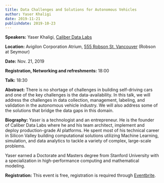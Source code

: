```yaml
---
title: Data Challenges and Solutions for Autonomous Vehicles
author: Yaser Khaligi
date: 2019-11-21
publishdate: 2019-10-23
---
```

**Speakers:** Yaser Khaligi, [Caliber Data Labs](https://www.caliberdatalabs.ai/)

**Location:** Avigilon Corporation Atrium, [555 Robson St, Vancouver](https://goo.gl/maps/6mHjCucr32sv4jv97) (Robson at Seymour)

**Date:** Nov. 21, 2019

**Registration, Networking and refreshments:** 18:00 

**Talk:** 18:30 

**Abstract:** 
There is no shortage of challenges in building self-driving cars and one of the key challenges is the data-availability. In this talk, we will address the challenges in data collection, management, labeling, and validation in the autonomous vehicle industry. We will also address some of the solutions that bridge the data gaps in this domain.

**Biography:**
Yaser is a technologist and an entrepreneur. He is the founder of Caliber Data Labs where he and his team architect, implement and deploy production-grade AI platforms. He spent most of his technical career in Silicon Valley building computational solutions utilizing Machine Learning, simulation, and data analytics to tackle a variety of
complex, large-scale problems.

Yaser earned a Doctorate and Masters degree from Stanford University with a specialization in high-performance computing and mathematical modeling. 

**Registration:** 
This event is free, registration is required through [Eventbrite](https://www.eventbrite.com/e/bc-data-colloquium-series-november-21-yaser-khalighi-caliber-data-labs-tickets-74724309421).

